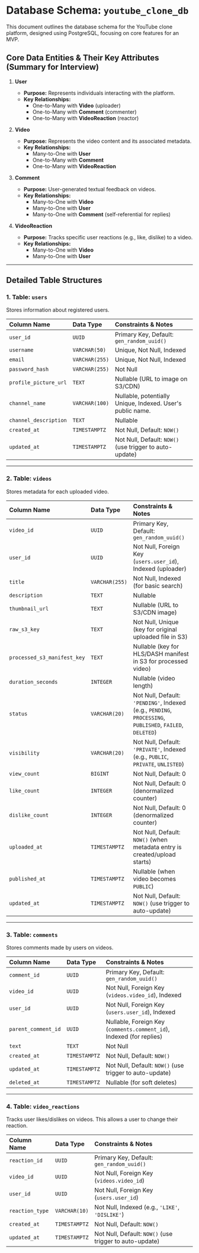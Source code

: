 # Database Schema: `youtube_clone_db`

This document outlines the database schema for the YouTube clone platform, designed using PostgreSQL, focusing on core features for an MVP.

## Core Data Entities & Their Key Attributes (Summary for Interview)

1.  **User**
    *   **Purpose:** Represents individuals interacting with the platform.
    *   **Key Relationships:**
        *   One-to-Many with **Video** (uploader)
        *   One-to-Many with **Comment** (commenter)
        *   One-to-Many with **VideoReaction** (reactor)

2.  **Video**
    *   **Purpose:** Represents the video content and its associated metadata.
    *   **Key Relationships:**
        *   Many-to-One with **User**
        *   One-to-Many with **Comment**
        *   One-to-Many with **VideoReaction**

3.  **Comment**
    *   **Purpose:** User-generated textual feedback on videos.
    *   **Key Relationships:**
        *   Many-to-One with **Video**
        *   Many-to-One with **User**
        *   Many-to-One with **Comment** (self-referential for replies)

4.  **VideoReaction**
    *   **Purpose:** Tracks specific user reactions (e.g., like, dislike) to a video.
    *   **Key Relationships:**
        *   Many-to-One with **Video**
        *   Many-to-One with **User**

---

## Detailed Table Structures

### 1. Table: `users`

Stores information about registered users.

| Column Name           | Data Type     | Constraints & Notes                                       |
| :-------------------- | :------------ | :-------------------------------------------------------- |
| `user_id`             | `UUID`        | Primary Key, Default: `gen_random_uuid()`                 |
| `username`            | `VARCHAR(50)` | Unique, Not Null, Indexed                                 |
| `email`               | `VARCHAR(255)`| Unique, Not Null, Indexed                                 |
| `password_hash`       | `VARCHAR(255)`| Not Null                                                  |
| `profile_picture_url` | `TEXT`        | Nullable (URL to image on S3/CDN)                         |
| `channel_name`        | `VARCHAR(100)`| Nullable, potentially Unique, Indexed. User's public name.|
| `channel_description` | `TEXT`        | Nullable                                                  |
| `created_at`          | `TIMESTAMPTZ` | Not Null, Default: `NOW()`                                |
| `updated_at`          | `TIMESTAMPTZ` | Not Null, Default: `NOW()` (use trigger to auto-update)   |

---

### 2. Table: `videos`

Stores metadata for each uploaded video.

| Column Name                 | Data Type     | Constraints & Notes                                                                |
| :-------------------------- | :------------ | :--------------------------------------------------------------------------------- |
| `video_id`                  | `UUID`        | Primary Key, Default: `gen_random_uuid()`                                          |
| `user_id`                   | `UUID`        | Not Null, Foreign Key (`users.user_id`), Indexed (uploader)                        |
| `title`                     | `VARCHAR(255)`| Not Null, Indexed (for basic search)                                               |
| `description`               | `TEXT`        | Nullable                                                                           |
| `thumbnail_url`             | `TEXT`        | Nullable (URL to S3/CDN image)                                                     |
| `raw_s3_key`                | `TEXT`        | Not Null, Unique (key for original uploaded file in S3)                            |
| `processed_s3_manifest_key` | `TEXT`        | Nullable (key for HLS/DASH manifest in S3 for processed video)                     |
| `duration_seconds`          | `INTEGER`     | Nullable (video length)                                                            |
| `status`                    | `VARCHAR(20)` | Not Null, Default: `'PENDING'`, Indexed (e.g., `PENDING`, `PROCESSING`, `PUBLISHED`, `FAILED`, `DELETED`) |
| `visibility`                | `VARCHAR(20)` | Not Null, Default: `'PRIVATE'`, Indexed (e.g., `PUBLIC`, `PRIVATE`, `UNLISTED`)    |
| `view_count`                | `BIGINT`      | Not Null, Default: 0                                                               |
| `like_count`                | `INTEGER`     | Not Null, Default: 0 (denormalized counter)                                        |
| `dislike_count`             | `INTEGER`     | Not Null, Default: 0 (denormalized counter)                                        |
| `uploaded_at`               | `TIMESTAMPTZ` | Not Null, Default: `NOW()` (when metadata entry is created/upload starts)          |
| `published_at`              | `TIMESTAMPTZ` | Nullable (when video becomes `PUBLIC`)                                             |
| `updated_at`                | `TIMESTAMPTZ` | Not Null, Default: `NOW()` (use trigger to auto-update)                            |

---

### 3. Table: `comments`

Stores comments made by users on videos.

| Column Name         | Data Type     | Constraints & Notes                                                   |
| :------------------ | :------------ | :-------------------------------------------------------------------- |
| `comment_id`        | `UUID`        | Primary Key, Default: `gen_random_uuid()`                             |
| `video_id`          | `UUID`        | Not Null, Foreign Key (`videos.video_id`), Indexed                    |
| `user_id`           | `UUID`        | Not Null, Foreign Key (`users.user_id`), Indexed                      |
| `parent_comment_id` | `UUID`        | Nullable, Foreign Key (`comments.comment_id`), Indexed (for replies)  |
| `text`              | `TEXT`        | Not Null                                                              |
| `created_at`        | `TIMESTAMPTZ` | Not Null, Default: `NOW()`                                            |
| `updated_at`        | `TIMESTAMPTZ` | Not Null, Default: `NOW()` (use trigger to auto-update)               |
| `deleted_at`        | `TIMESTAMPTZ` | Nullable (for soft deletes)                                           |


---

### 4. Table: `video_reactions`

Tracks user likes/dislikes on videos. This allows a user to change their reaction.

| Column Name     | Data Type     | Constraints & Notes                                               |
| :-------------- | :------------ | :---------------------------------------------------------------- |
| `reaction_id`   | `UUID`        | Primary Key, Default: `gen_random_uuid()`                         |
| `video_id`      | `UUID`        | Not Null, Foreign Key (`videos.video_id`)                         |
| `user_id`       | `UUID`        | Not Null, Foreign Key (`users.user_id`)                           |
| `reaction_type` | `VARCHAR(10)` | Not Null, Indexed (e.g., `'LIKE'`, `'DISLIKE'`)                   |
| `created_at`    | `TIMESTAMPTZ` | Not Null, Default: `NOW()`                                        |
| `updated_at`    | `TIMESTAMPTZ` | Not Null, Default: `NOW()` (use trigger to auto-update)           |

